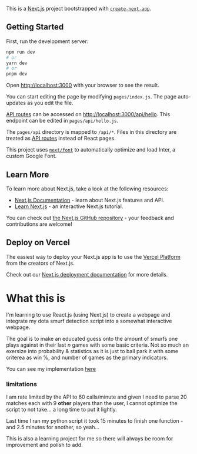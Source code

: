 This is a [Next.js](https://nextjs.org/) project bootstrapped with [`create-next-app`](https://github.com/vercel/next.js/tree/canary/packages/create-next-app).

## Getting Started

First, run the development server:

```bash
npm run dev
# or
yarn dev
# or
pnpm dev
```

Open [http://localhost:3000](http://localhost:3000) with your browser to see the result.

You can start editing the page by modifying `pages/index.js`. The page auto-updates as you edit the file.

[API routes](https://nextjs.org/docs/api-routes/introduction) can be accessed on [http://localhost:3000/api/hello](http://localhost:3000/api/hello). This endpoint can be edited in `pages/api/hello.js`.

The `pages/api` directory is mapped to `/api/*`. Files in this directory are treated as [API routes](https://nextjs.org/docs/api-routes/introduction) instead of React pages.

This project uses [`next/font`](https://nextjs.org/docs/basic-features/font-optimization) to automatically optimize and load Inter, a custom Google Font.

## Learn More

To learn more about Next.js, take a look at the following resources:

- [Next.js Documentation](https://nextjs.org/docs) - learn about Next.js features and API.
- [Learn Next.js](https://nextjs.org/learn) - an interactive Next.js tutorial.

You can check out [the Next.js GitHub repository](https://github.com/vercel/next.js/) - your feedback and contributions are welcome!

## Deploy on Vercel

The easiest way to deploy your Next.js app is to use the [Vercel Platform](https://vercel.com/new?utm_medium=default-template&filter=next.js&utm_source=create-next-app&utm_campaign=create-next-app-readme) from the creators of Next.js.

Check out our [Next.js deployment documentation](https://nextjs.org/docs/deployment) for more details.

# What this is

I'm learning to use React.js (using Next.js) to create a webpage and integrate my dota smurf detection script into a somewhat interactive webpage.


The goal is to make an educated guess onto the amount of smurfs one plays against in their last *n* games with some basic criteria. Not so much an exersize into probability & statistics as it is just to ball park it with some criterea as win %, and number of games as the primary indicators.

You can see my implementation [here](https://github.com/tamaraltahan/GameStats/blob/main/GameStats.py)

### limitations

I am rate limited by the API to 60 calls/minute and given I need to parse 20 matches each with 9 **other** players than the user, I cannot optimize the script to not take... a long time to put it lightly.

Last time I ran my python script it took 15 minutes to finish one function - and 2.5 minutes for another, so yeah...

This is also a learning project for me so there will always be room for improvement and polish to add.